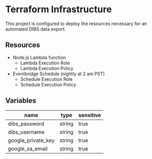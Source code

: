 # Terraform Infrastructure

This project is configured to deploy the resources necessary for an automated DIBS data export.

## Resources

- Node.js Lambda function
  - Lambda Execution Role
  - Lambda Execution Policy
- Eventbridge Schedule (nightly at 2 am PST)
  - Schedule Execution Role
  - Schedule Execution Policy

## Variables

| name               | type   | sensitive |
| ------------------ | ------ | --------- |
| dibs_password      | string | true      |
| dibs_username      | string | true      |
| google_private_key | string | true      |
| google_sa_email    | string | true      |
